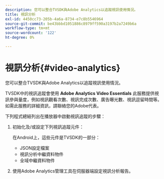 ```yaml
---
description: 您可以整合TVSDK與Adobe Analytics以追蹤視訊使用情況。
title: 視訊分析
exl-id: 4450cc73-205b-4a6a-8734-e7c8b5546964
source-git-commit: be43bbbd1051886c8979ff590a3197b2a7249b6a
workflow-type: tm+mt
source-wordcount: '122'
ht-degree: 0%

---
```


# 視訊分析{#video-analytics}

您可以整合TVSDK與Adobe Analytics以追蹤視訊使用情況。

TVSDK中的視訊追蹤會使用 **Adobe Analytics Video Essentials** 此服務提供視訊參與量度，例如視訊觀看次數、視訊完成次數、廣告曝光數、視訊逗留時間等。 如需此服務的詳細資訊，請聯絡您的Adobe代表。

下列程式總結列出在播放器中啟動視訊追蹤的步驟：

1. 初始化及/或設定下列視訊追蹤元件：

   在Android上，這些元件是TVSDK的一部分：

   * JSON設定檔案
   * 視訊分析中繼資料物件
   * 全域中繼資料物件

1. 使用Adobe Analytics管理工具在伺服器端設定視訊分析報告。
